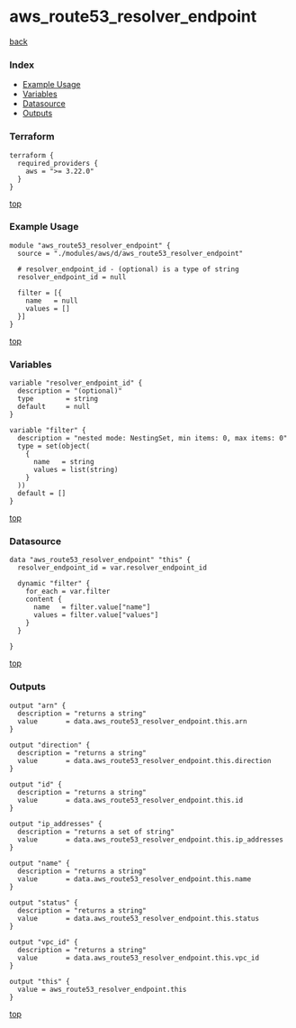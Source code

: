 # aws_route53_resolver_endpoint
[back](../aws.md)
### Index
- [Example Usage](#example-usage)
- [Variables](#variables)
- [Datasource](#datasource)
- [Outputs](#outputs)
### Terraform
```hcl
terraform {
  required_providers {
    aws = ">= 3.22.0"
  }
}
```
[top](#index)
### Example Usage
```hcl
module "aws_route53_resolver_endpoint" {
  source = "./modules/aws/d/aws_route53_resolver_endpoint"

  # resolver_endpoint_id - (optional) is a type of string
  resolver_endpoint_id = null

  filter = [{
    name   = null
    values = []
  }]
}
```
[top](#index)
### Variables
```hcl
variable "resolver_endpoint_id" {
  description = "(optional)"
  type        = string
  default     = null
}

variable "filter" {
  description = "nested mode: NestingSet, min items: 0, max items: 0"
  type = set(object(
    {
      name   = string
      values = list(string)
    }
  ))
  default = []
}
```
[top](#index)

### Datasource
```hcl
data "aws_route53_resolver_endpoint" "this" {
  resolver_endpoint_id = var.resolver_endpoint_id

  dynamic "filter" {
    for_each = var.filter
    content {
      name   = filter.value["name"]
      values = filter.value["values"]
    }
  }

}
```
[top](#index)
### Outputs
```hcl
output "arn" {
  description = "returns a string"
  value       = data.aws_route53_resolver_endpoint.this.arn
}

output "direction" {
  description = "returns a string"
  value       = data.aws_route53_resolver_endpoint.this.direction
}

output "id" {
  description = "returns a string"
  value       = data.aws_route53_resolver_endpoint.this.id
}

output "ip_addresses" {
  description = "returns a set of string"
  value       = data.aws_route53_resolver_endpoint.this.ip_addresses
}

output "name" {
  description = "returns a string"
  value       = data.aws_route53_resolver_endpoint.this.name
}

output "status" {
  description = "returns a string"
  value       = data.aws_route53_resolver_endpoint.this.status
}

output "vpc_id" {
  description = "returns a string"
  value       = data.aws_route53_resolver_endpoint.this.vpc_id
}

output "this" {
  value = aws_route53_resolver_endpoint.this
}
```
[top](#index)
